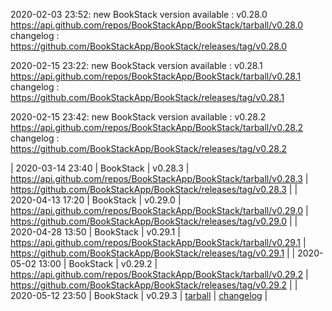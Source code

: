 2020-02-03 23:52: new BookStack version available : v0.28.0 https://api.github.com/repos/BookStackApp/BookStack/tarball/v0.28.0 changelog : https://github.com/BookStackApp/BookStack/releases/tag/v0.28.0

2020-02-15 23:22: new BookStack version available : v0.28.1 https://api.github.com/repos/BookStackApp/BookStack/tarball/v0.28.1 changelog : https://github.com/BookStackApp/BookStack/releases/tag/v0.28.1

2020-02-15 23:42: new BookStack version available : v0.28.2 https://api.github.com/repos/BookStackApp/BookStack/tarball/v0.28.2 changelog : https://github.com/BookStackApp/BookStack/releases/tag/v0.28.2

| 2020-03-14 23:40 | BookStack | v0.28.3 | https://api.github.com/repos/BookStackApp/BookStack/tarball/v0.28.3 | https://github.com/BookStackApp/BookStack/releases/tag/v0.28.3 |
| 2020-04-13 17:20 | BookStack | v0.29.0 | https://api.github.com/repos/BookStackApp/BookStack/tarball/v0.29.0 | https://github.com/BookStackApp/BookStack/releases/tag/v0.29.0 |
| 2020-04-28 13:50 | BookStack | v0.29.1 | https://api.github.com/repos/BookStackApp/BookStack/tarball/v0.29.1 | https://github.com/BookStackApp/BookStack/releases/tag/v0.29.1 |
| 2020-05-02 13:00 | BookStack | v0.29.2 | https://api.github.com/repos/BookStackApp/BookStack/tarball/v0.29.2 | https://github.com/BookStackApp/BookStack/releases/tag/v0.29.2 |
| 2020-05-12 23:50 | BookStack | v0.29.3 | [tarball](https://api.github.com/repos/BookStackApp/BookStack/tarball/v0.29.3) | [changelog](https://github.com/BookStackApp/BookStack/releases/tag/v0.29.3) |
